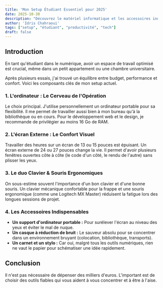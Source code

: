 ```yaml
---
title: 'Mon Setup Étudiant Essentiel pour 2025'
date: 2025-10-30
description: "Découvrez le matériel informatique et les accessoires indispensables pour un étudiant productif en 2025."
author: 'Idris Chahraoui'
tags: ["setup", "étudiant", "productivité", "tech"]
draft: false
---
```


## Introduction

En tant qu'étudiant dans le numérique, avoir un espace de travail optimisé est crucial, même dans un petit appartement ou une chambre universitaire. 

Après plusieurs essais, j'ai trouvé un équilibre entre budget, performance et confort. Voici les composants clés de mon setup actuel.

### 1. L'ordinateur : Le Cerveau de l'Opération

Le choix principal. J'utilise personnellement un ordinateur portable pour sa flexibilité. Il me permet de travailler aussi bien à mon bureau qu'à la bibliothèque ou en cours. Pour le développement web et le design, je recommande de privilégier au moins 16 Go de RAM.

### 2. L'écran Externe : Le Confort Visuel

Travailler des heures sur un écran de 13 ou 15 pouces est épuisant. Un écran externe de 24 ou 27 pouces change la vie. Il permet d'avoir plusieurs fenêtres ouvertes côte à côte (le code d'un côté, le rendu de l'autre) sans plisser les yeux.

### 3. Le duo Clavier & Souris Ergonomiques

On sous-estime souvent l'importance d'un bon clavier et d'une bonne souris. Un clavier mécanique confortable pour la frappe et une souris ergonomique (comme une Logitech MX Master) réduisent la fatigue lors des longues sessions de projet.

### 4. Les Accessoires Indispensables

* **Un support d'ordinateur portable :** Pour surélever l'écran au niveau des yeux et éviter le mal de nuque.
* **Un casque à réduction de bruit :** Le sauveur absolu pour se concentrer dans un environnement bruyant (colocation, bibliothèque, transports).
* **Un carnet et un stylo :** Car oui, malgré tous les outils numériques, rien ne vaut le papier pour schématiser une idée rapidement.

## Conclusion

Il n'est pas nécessaire de dépenser des milliers d'euros. L'important est de choisir des outils fiables qui vous aident à vous concentrer et à être à l'aise.

